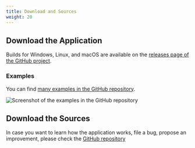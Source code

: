 ```yaml
---
title: Download and Sources
weight: 20
---
```


## Download the Application

Builds for Windows, Linux, and macOS are available on the [releases page of the GitHub project](https://github.com/jtaccuino/jtaccuino/releases).

### Examples

You can find [many examples in the GitHub repository](https://github.com/jtaccuino/jtaccuino/tree/main/examples).

![Screenshot of the examples in the GitHub repository](/assets/examples.png)

## Download the Sources

In case you want to learn how the application works, file a bug, propose an improvement, please check the [GitHub repository](https://github.com/jtaccuino/jtaccuino)